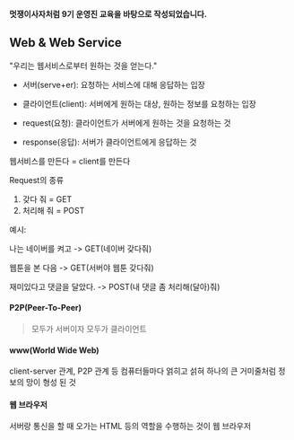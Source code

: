 **멋쟁이사자처럼 9기 운영진 교육을 바탕으로 작성되었습니다.**

## Web & Web Service

"우리는 웹서비스로부터 원하는 것을 얻는다."

- 서버(serve+er): 요청하는 서비스에 대해 응답하는 입장
- 클라이언트(client): 서버에게 원하는 대상, 원하는 정보를 요청하는 입장

- request(요청): 클라이언트가 서버에게 원하는 것을 요청하는 것
- response(응답): 서버가 클라이언트에게 응답하는 것

웹서비스를 만든다 = client를 만든다

Request의 종류
1. 갖다 줘 = GET
2. 처리해 줘 = POST


예시:

나는 네이버를 켜고 -> GET(네이버 갖다줘)

웹툰을 본 다음 -> GET(서버야 웹툰 갖다줘)

재미있다고 댓글을 달았다. -> POST(내 댓글 좀 처리해(달아)줘)

#### P2P(Peer-To-Peer)

> 모두가 서버이자 모두가 클라이언트

#### www(World Wide Web)

client-server 관계, P2P 관계 등 컴퓨터들마다 얽히고 섥혀 하나의 큰 거미줄처럼 정보의 망이 형성 된 것

#### 웹 브라우저

서버랑 통신을 할 때 오가는 HTML 등의 역할을 수행하는 것이 웹 브라우저

